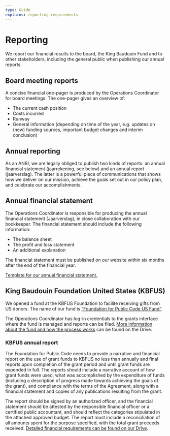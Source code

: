 ```yaml
---
type: Guide
explains: reporting requirements
---
```


# Reporting

We report our financial results to the board, the King Baudouin Fund and to other stakeholders, including the general public when publishing our annual reports.

## Board meeting reports

A concise financial one-pager is produced by the Operations Coordinator for board meetings. The one-pager gives an overview of:

* The current cash position
* Costs incurred
* Runway
* General information (depending on time of the year, e.g. updates on (new) funding sources, important budget changes and interim conclusion)

## Annual reporting

As an ANBI, we are legally obliged to publish two kinds of reports: an annual financial statement (jaarrekening, see below) and an annual report (jaarverslag). The latter is a powerful piece of communications that shows how we deliver on our mission, achieve the goals set out in our policy plan, and celebrate our accomplishments.

## Annual financial statement

The Operations Coordinator is responsible for producing the annual financial statement (Jaarverslag), in close collaboration with our bookkeeper. The financial statement should include the following information:

* The balance sheet
* The profit and loss statement
* An additional explanation

The financial statement must be published on our website within six months after the end of the financial year.

[Template for our annual financial statement.](https://drive.google.com/drive/folders/1eeW-cCescwdGoxuCKwB4oMlhE5512Qu_)

## King Baudouin Foundation United States (KBFUS)

We opened a fund at the KBFUS Foundation to facilite receiving gifts from US donors. The name of our fund is [“Foundation for Public Code US Fund”](https://kbfus.networkforgood.com/projects/52915-p-kbfus-funds-foundation-for-public-code-nl).

The Operations Coordinator has log-in credentials to the grants interface where the fund is managed and reports can be filed. [More information about the fund and how the process works](https://drive.google.com/drive/folders/1hv1XKbA6y8XYO9KqbKo5-TFlFxRROn0R) can be found on the Drive.

### KBFUS annual report

The Foundation for Public Code needs to provide a narrative and financial report on the use of grant funds to KBFUS no less than annually and final reports upon completion of the grant period and until grant funds are expended in full. The reports should include a narrative account of how grant funds were used, what was accomplished by the expenditure of funds (including a description of progress made towards achieving the goals of the grant), and compliance with the terms of the Agreement, along with a financial statement and copies of any publications resulting from the grant.

The report should be signed by an authorized officer, and the financial statement should be attested by the responsible financial officer or a certified public accountant, and should reflect the categories stipulated in the attached approved budget. The report must include a reconciliation of all amounts spent for the purpose specified, with the total grant proceeds received. [Detailed financial requirements can be found on our Drive](https://drive.google.com/drive/folders/1Tv5j1vfn2MhDc2DtDmKCyQrrfkh2CJTj).

